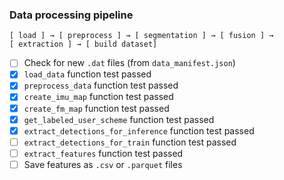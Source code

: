 ### Data processing pipeline

```
[ load ] → [ preprocess ] → [ segmentation ] → [ fusion ] → 
[ extraction ] → [ build dataset]
```


- [ ] Check for new `.dat` files (from `data_manifest.json`)
- [x] `load_data` function test passed
- [x] `preprocess_data` function test passed
- [x] `create_imu_map` function test passed
- [x] `create_fm_map` function test passed
- [x] `get_labeled_user_scheme` function test passed
- [x] `extract_detections_for_inference` function test passed
- [ ] `extract_detections_for_train` function test passed
- [ ] `extract_features` function test passed
- [ ] Save features as `.csv` or `.parquet` files
